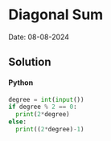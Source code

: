 
# Diagonal Sum

Date: 08-08-2024

## Solution
#### Python
```python
degree = int(input())
if degree % 2 == 0:
  print(2*degree)
else:
  print((2*degree)-1)
```
